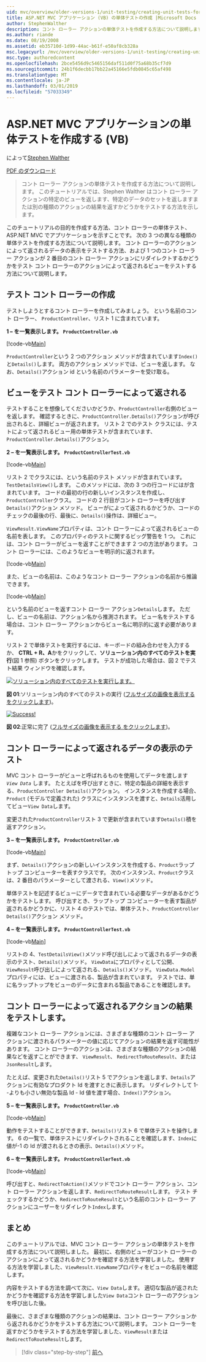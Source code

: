 ```yaml
---
uid: mvc/overview/older-versions-1/unit-testing/creating-unit-tests-for-asp-net-mvc-applications-vb
title: ASP.NET MVC アプリケーション (VB) の単体テストの作成 |Microsoft Docs
author: StephenWalther
description: コント ローラー アクションの単体テストを作成する方法について説明します。 このチュートリアルでは、Stephen Walther はコント ローラーのアクションは、parti を返すかどうかをテストする方法を示します.
ms.author: riande
ms.date: 08/19/2008
ms.assetid: eb35710d-1d99-44ac-b61f-e50af8cb328a
msc.legacyurl: /mvc/overview/older-versions-1/unit-testing/creating-unit-tests-for-asp-net-mvc-applications-vb
msc.type: authoredcontent
ms.openlocfilehash: 2bce5456d9c5465156daf511d0f75a68b35cf7d9
ms.sourcegitcommit: 24b1f6decbb17bb22a45166e5fdb0845c65af498
ms.translationtype: MT
ms.contentlocale: ja-JP
ms.lasthandoff: 03/01/2019
ms.locfileid: "57033349"
---
```

<a name="creating-unit-tests-for-aspnet-mvc-applications-vb"></a>ASP.NET MVC アプリケーションの単体テストを作成する (VB)
====================
によって[Stephen Walther](https://github.com/StephenWalther)

[PDF のダウンロード](http://download.microsoft.com/download/8/4/8/84843d8d-1575-426c-bcb5-9d0c42e51416/ASPNET_MVC_Tutorial_07_VB.pdf)

> コント ローラー アクションの単体テストを作成する方法について説明します。 このチュートリアルでは、Stephen Walther はコント ローラー アクションの特定のビューを返します、特定のデータのセットを返しますまたは別の種類のアクションの結果を返すかどうかをテストする方法を示します。


このチュートリアルの目的を作成する方法、コント ローラーの単体テスト、ASP.NET MVC でアプリケーションを示すことです。 次の 3 つの異なる種類の単体テストを作成する方法について説明します。 コント ローラーのアクションによって返されるデータの表示をテストする方法、および 1 つのコント ローラー アクションが 2 番目のコント ローラー アクションにリダイレクトするかどうかをテスト コント ローラーのアクションによって返されるビューをテストする方法について説明します。

## <a name="creating-the-controller-under-test"></a>テスト コント ローラーの作成

テストしようとするコント ローラーを作成してみましょう。 という名前のコント ローラー、 `ProductController`、リスト 1 に含まれています。

**1 – を一覧表示します。 `ProductController.vb`**

[!code-vb[Main](creating-unit-tests-for-asp-net-mvc-applications-vb/samples/sample1.vb)]

`ProductController`という 2 つのアクション メソッドが含まれています`Index()`と`Details()`します。 両方のアクション メソッドでは、ビューを返します。 なお、`Details()`アクション id という名前のパラメーターを受け取る。

## <a name="testing-the-view-returned-by-a-controller"></a>ビューをテスト コント ローラーによって返される

テストすることを想像してくださいかどうか、`ProductController`右側のビューを返します。 確認するときに、`ProductController.Details()`アクションが呼び出されると、詳細ビューが返されます。 リスト 2 でのテスト クラスには、テストによって返されるビュー用の単体テストが含まれています、`ProductController.Details()`アクション。

**2 – を一覧表示します。 `ProductControllerTest.vb`**

[!code-vb[Main](creating-unit-tests-for-asp-net-mvc-applications-vb/samples/sample2.vb)]

リスト 2 でクラスには、という名前のテスト メソッドが含まれています。`TestDetailsView()`します。 このメソッドには、次の 3 つの行コードにはが含まれています。 コードの最初の行の新しいインスタンスを作成し、`ProductController`クラス。 コードの 2 行目がコント ローラーを呼び出す`Details()`アクション メソッド。 ビューがによって返されるかどうか、コードのチェックの最後の行、最後に、`Details()`操作は、詳細ビュー。

`ViewResult.ViewName`プロパティは、コント ローラーによって返されるビューの名前を表します。 このプロパティのテストに関するビッグ警告を 1 つ。 これには、コント ローラーがビューを返すことができます 2 つの方法があります。 コント ローラーには、このようなビューを明示的に返されます。

[!code-vb[Main](creating-unit-tests-for-asp-net-mvc-applications-vb/samples/sample3.vb)]

また、ビューの名前は、このようなコント ローラー アクションの名前から推論できます。

[!code-vb[Main](creating-unit-tests-for-asp-net-mvc-applications-vb/samples/sample4.vb)]

という名前のビューを返すコント ローラー アクション`Details`します。 ただし、ビューの名前は、アクション名から推測されます。 ビュー名をテストする場合は、コント ローラー アクションからビュー名に明示的に返す必要があります。

リスト 2 で単体テストを実行するには、キーボードの組み合わせを入力するか、 **CTRL + R、A**かをクリックして、**ソリューション内のすべてのテストを実行**(図 1 参照) ボタンをクリックします。 テストが成功した場合は、図 2 でテスト結果 ウィンドウを確認します。


[![ソリューション内のすべてのテストを実行します。](creating-unit-tests-for-asp-net-mvc-applications-vb/_static/image2.png)](creating-unit-tests-for-asp-net-mvc-applications-vb/_static/image1.png)

**図 01**:ソリューション内のすべてのテストの実行 ([フルサイズの画像を表示する をクリックします](creating-unit-tests-for-asp-net-mvc-applications-vb/_static/image3.png))。


[![Success!](creating-unit-tests-for-asp-net-mvc-applications-vb/_static/image5.png)](creating-unit-tests-for-asp-net-mvc-applications-vb/_static/image4.png)

**図 02**:正常に完了 ([フルサイズの画像を表示する をクリックします](creating-unit-tests-for-asp-net-mvc-applications-vb/_static/image6.png))。


## <a name="testing-the-view-data-returned-by-a-controller"></a>コント ローラーによって返されるデータの表示のテスト

MVC コント ローラーがビューと呼ばれるものを使用してデータを渡します *`View Data`* します。 たとえばを呼び出すときに、特定の製品の詳細を表示する、`ProductController Details()`アクション。 インスタンスを作成する場合、 `Product` (モデルで定義された) クラスにインスタンスを渡すと、`Details`活用してビュー`View Data`します。

変更された`ProductController`リスト 3 で更新が含まれています`Details()`積を返すアクション。

**3 – を一覧表示します。 `ProductController.vb`**

[!code-vb[Main](creating-unit-tests-for-asp-net-mvc-applications-vb/samples/sample5.vb)]

まず、`Details()`アクションの新しいインスタンスを作成する、`Product`ラップトップ コンピューターを表すクラスです。 次のインスタンス、`Product`クラスは、2 番目のパラメーターとして渡される、`View()`メソッド。

単体テストを記述するビューにデータで含まれている必要なデータがあるかどうかをテストします。 呼び出すとき、ラップトップ コンピューターを表す製品が返されるかどうかに、リスト 4 のテストでは、単体テスト、`ProductController Details()`アクション メソッド。

**4 – を一覧表示します。 `ProductControllerTest.vb`**

[!code-vb[Main](creating-unit-tests-for-asp-net-mvc-applications-vb/samples/sample6.vb)]

リストの 4、`TestDetailsView()`メソッド呼び出しによって返されるデータの表示のテスト、`Details()`メソッド。 `ViewData`にプロパティとして公開、`ViewResult`呼び出しによって返される、`Details()`メソッド。 `ViewData.Model`プロパティには、ビューに渡される、製品が含まれています。 テストでは、単に名ラップトップをビューのデータに含まれる製品であることを確認します。

## <a name="testing-the-action-result-returned-by-a-controller"></a>コント ローラーによって返されるアクションの結果をテストします。

複雑なコント ローラー アクションには、さまざまな種類のコント ローラー アクションに渡されるパラメーターの値に応じてアクションの結果を返す可能性があります。 コント ローラーのアクションは、さまざまな種類のアクションの結果などを返すことができます、 `ViewResult`、 `RedirectToRouteResult`、または`JsonResult`します。

たとえば、変更された`Details()`リスト 5 でアクションを返します、`Details`アクションに有効なプロダクト Id を渡すときに表示します。 リダイレクトして 1--よりも小さい無効な製品 Id - Id 値を渡す場合、`Index()`アクション。

**5 – を一覧表示します。 `ProductController.vb`**

[!code-vb[Main](creating-unit-tests-for-asp-net-mvc-applications-vb/samples/sample7.vb)]

動作をテストすることができます、`Details()`リスト 6 で単体テストを操作します。 6 の一覧で、単体テストにリダイレクトされることを確認します、`Index`に値が-1 の Id が渡されるときの表示、`Details()`メソッド。

**6 – を一覧表示します。 `ProductControllerTest.vb`**

[!code-vb[Main](creating-unit-tests-for-asp-net-mvc-applications-vb/samples/sample8.vb)]

呼び出すと、`RedirectToAction()`メソッドでコント ローラー アクション、コント ローラー アクションを返します、`RedirectToRouteResult`します。 テスト チェックするかどうか、`RedirectToRouteResult`という名前のコント ローラー アクションにユーザーをリダイレクト`Index`します。

## <a name="summary"></a>まとめ

このチュートリアルでは、MVC コント ローラー アクションの単体テストを作成する方法について説明しました。 最初に、右側のビューがコント ローラーのアクションによって返されるかどうかを確認する方法を学習しました。 使用する方法を学習しました、`ViewResult.ViewName`プロパティをビューの名前を確認します。

内容をテストする方法を調べて次に、`View Data`します。 適切な製品が返されたかどうかを確認する方法を学習しました`View Data`コント ローラーのアクションを呼び出した後。

最後に、さまざまな種類のアクションの結果は、コント ローラー アクションから返されるかどうかをテストする方法について説明します。 コント ローラーを返すかどうかをテストする方法を学習しました、`ViewResult`または`RedirectToRouteResult`します。

> [!div class="step-by-step"]
> [前へ](creating-unit-tests-for-asp-net-mvc-applications-cs.md)
